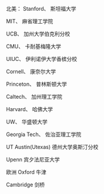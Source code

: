 北美：
Stanford、 斯坦福大学

MIT、 麻省理工学院

UCB、 加州大学伯克利分校

CMU、 卡耐基梅隆大学

UIUC、 伊利诺伊大学香槟分校

Cornell、 康奈尔大学 

Princeton、 普林斯顿大学

Caltech、 加州理工学院

Harvard、 哈佛大学

UW、 华盛顿大学

Georgia Tech、 佐治亚理工学院

UT Austin(Utexas) 德州大学奥斯汀分校

Upenn  宾夕法尼亚大学

欧洲
Oxford 牛津

Cambridge 剑桥

